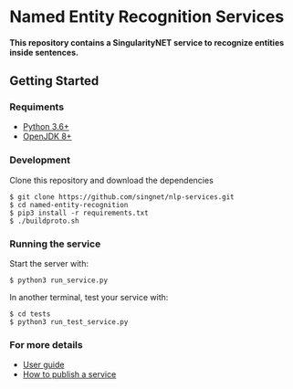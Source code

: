 # Named Entity Recognition Services

#### This repository contains a SingularityNET service to recognize entities inside sentences.

## Getting Started 

### Requiments
- [Python 3.6+](https://www.python.org/downloads/)
- [OpenJDK 8+](https://openjdk.java.net/install/)


### Development

Clone this repository and download the dependencies

```
$ git clone https://github.com/singnet/nlp-services.git
$ cd named-entity-recognition
$ pip3 install -r requirements.txt
$ ./buildproto.sh
```

### Running the service

Start the server with:
```
$ python3 run_service.py

```

In another terminal, test your service with:
```
$ cd tests
$ python3 run_test_service.py

```

### For more details
- [User guide](/named-entity-recognition/USER_GUIDE.md)
- [How to publish a service](https://github.com/singnet/wiki/tree/master/tutorials/howToPublishService)